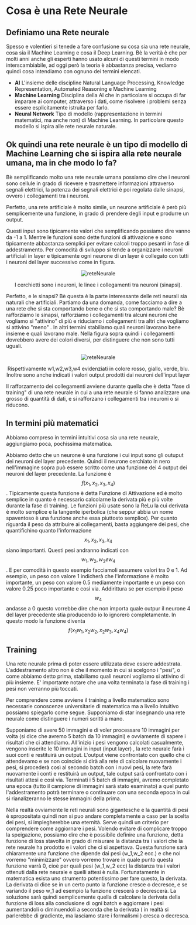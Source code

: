# Cosa è una Rete Neurale #

## Definiamo una Rete neurale ##
Spesso e volentieri si tenede a fare confusione su cosa sia una rete neurale, cosa sia il Machine Learning e cosa il Deep Learning. Bè la verità è che per molti anni anche gli esperti hanno usato alcuni di questi termini in modo interscambiabile, ad oggi però
la teoria è abbastanza precisa, vediamo quindi cosa intendiamo con ognuno dei termini elencati.
- **AI** L'insieme delle discipline Natural Language Processing, Knowledge Representation, Automated Reasoning e Machine Learning
- **Machine Learning** Disciplina della AI che in particolare si occupa di far imparare ai computer, attraverso i dati, come risolvere i problemi senza essere esplicitamente istruita per farlo.
- **Neural Network** Tipo di modello (rappresentazione in termini matematici, ma anche non) di Machine Learning. In particolare questo modello si ispira alle rete neurale naturale.

## Ok quindi una rete neurale è un tipo di modello di Machine Learning che si ispira alla rete neurale umana, ma in che modo lo fa? ##

Bè semplificando molto una rete neurale umana possiamo dire che i neuroni sono cellule in grado di ricevere e trasmettere informazioni attraverso segnali elettrici, la potenza dei segnali elettrici è poi regolata dalle sinapsi, ovvero i collegamenti tra i neuroni.


Perfetto, una rete artificiale è molto simile, un neurone artificiale è però più semplicemente una funzione, in grado di prendere degli input e produrre un output.

Questi input sono tipicamente valori che semplificando possiamo dire vanno da -1 a 1. Mentre le funzioni sono dette funzioni di attivazione e sono tipicamente abbastanza semplici per evitare calcoli troppo pesanti in fase di addestramento.
Per comodità di sviluppo si tende a organizzare i neuroni artificiali in layer e tipicamente ogni neurone di un layer è collegato con tutti i neuroni del layer successivo come in figura.

<p align="center">
  <img src="https://github.com/user-attachments/assets/79441ba7-54d5-4807-b2b3-586e829446a2" alt="reteNeurale">
</p>
<p align="center">
  I cerchietti sono i neuroni, le linee i collegamenti tra neuroni (sinapsi).
</p>


Perfetto, e le sinapsi? Bè questa è la parte interessante delle reti neurali sia naturali che artificiali. Partiamo da una domanda, come facciamo a dire a una rete che si sta comportando bene o che si sta comportando male? Bè rafforziamo le sinapsi, rafforziamo i collegamenti tra alcuni neuroni che vogliamo si "attivino" di più e riduciamo i collegamenti tra altri che vogliamo si attivino "meno" . In altri termini stabiliamo quali neuroni lavorano bene insieme e quali lavorano male. 
Nella figura sopra quindi i collegamenti dovrebbero avere dei colori diversi, per distinguere che non sono tutti uguali.

<p align="center">
  <img src= "https://github.com/user-attachments/assets/1f2558b4-004d-4ca2-8997-45f3986bebac" alt = "reteNeurale">
</p>
<p align="center">
  Rispettivamente w1,w2,w3,w4 evidenziati in colore rosso, giallo, verde, blu. Inoltre sono anche indicati i valori output prodotti dai neuroni dell'input layer
</p>

Il rafforzamento dei collegamenti avviene durante quella che è detta "fase di training" di una rete neurale in cui a una rete neurale si fanno analizzare una grosso di quantità di dati, e si rafforzano i collegamenti tra i neuroni o si riducono.

## In termini più matematici ##

Abbiamo compreso in termini intuitivi cosa sia una rete neurale, aggiungiamo poca, pochissima matematica.

Abbiamo detto che un neurone è una funzione i cui input sono gli outuput dei neuroni del layer precedente. Quindi il neurone cerchiato in nero nell'immagine sopra può essere scritto come una funzione dei 4 output dei neuroni del layer precedente. La funzione è $$f(x_1, x_2, x_3, x_4)$$.
Tipicamente questa funzione è detta Funzione di Attivazione ed è molto semplice in quanto è necessario calcolarne la derivata più e più volte durante la fase di training. Le funzioni più usate sono la ReLu la cui derivata è molto semplice e la tangente iperbolica (che seppur abbia un nome spaventoso è una funzione anche essa piuttosto semplice).
Per quanto riguarda il peso da attribuire ai collegamenti, basta aggiungere dei pesi, che quantifichino quanto l'informazione $$x_1, x_2, x_3, x_4$$ siano importanti. Questi pesi andranno indicati con $$w_1, w_2, w_3 e w_4$$. E per comodità in questo esempio facciamoli assumere valori tra 0 e 1. Ad esempio, un peso con valore 1 indicherà che l'informazione è molto importante, un peso con valore 0.5 mediamente importante e un peso con valore 0.25 poco importante e così via. Addirittura se per esempio il peso $$w_4$$ andasse a 0 questo vorrebbe dire che non importa quale outpur il neurone 4 del layer precedente stia producendo io lo ignorerò completamente.
In questo modo la funzione diventa $$f(x_1w_1,x_2w_2,x_2w_3,x_4w_4)$$

## Training ## 

Una rete neurale prima di poter essere utilizzata deve essere addestrata. L'addestramento altro non è che il momento in cui si scelgono i "pesi", o come abbiamo detto prima, stabiliamo quali neuroni vogliamo si attivino di più insieme. E' importante notare che una volta terminata la fase di training i pesi non verranno più toccati. 

Per comprendere come avviene il training a livello matematico sono necessarie conoscenze universitarie di matematica ma a livello intuitivo possiamo spiegarlo come segue. 
Supponiamo di star insegnando una rete neurale come distinguere i numeri scritti a mano. 

Supponiamo di avere 50 immagini e di voler processare 10 immagini per volta (si dice che avremo 5 batch da 10 immagini) e ovviamente di sapere i risultati che ci attendiamo.
All'inizio i pesi vengono calcolati casualmente,  vengono inserite le 10 immagini in input (input layer) , la rete neurale farà i suoi conti e restituirà un output. L'output viene confrontato con quello che ci attendevamo e se non coincide si dirà alla rete di calcolare
nuovamente i pesi, si procederà così al secondo batch con i nuovi pesi, la rete farà nuovamente i conti e restituirà un output, tale output sarà confrontato con i risultati attesi e così via. Terminati i 5 batch di immagini, avremo completato una epoca (tutto il campione di immagini sarà stato esaminato) a quel punto l'addestramento potrà terminare o continuare con una seconda epoca in cui si rianalizeranno le stesse immagini della prima.

Nella realtà ovviamente le reti neurali sono gigantesche e la quantità di pesi è spropositata quindi non si puo andare completamente a caso per la scelta dei pesi, si impiegherebbe una eternità. Serve quindi un criterio per comprendere come aggiornare i pesi. 
Volendo evitare di complicare troppo la speigazione, possiamo dire che è possibile definire una funzione, detta funzione di loss stavolta in grado di misurare la distanza tra i valori che la rete neurale ha prodotto e i valori che ci si aspettava. Questa funzione sarà chiaramente una funzione che dipende dai pesi (w_1,w_2 ecc.) e che noi vorremo "minimizzare" ovvero vorremo trovare in quale punto questa funzione varrà 0, cioè per quali pesi (w_1,w_2 ecc) la distanza tra i valori ottenuti dalla rete neurale e quelli attesi è nulla.
Fortunatamente in matematica esista uno strumento potentissimo per fare questo, la derivata. La derivata ci dice se in un certo punto la funzione cresce o decresce, e se variando il peso w_1 ad esempio la funzione crescerà o decrescerà. La soluzione sarà quindi semplicemente quella di calcolare la derivata della funzione di loss alla conclusione di ogni batch e aggiornare i pesi aumentandoli o diminuendoli a seconda che la derivata ( in realtà si parlerebbe di gradiente, ma lasciamo stare i formalismi ) cresca o decresca.




